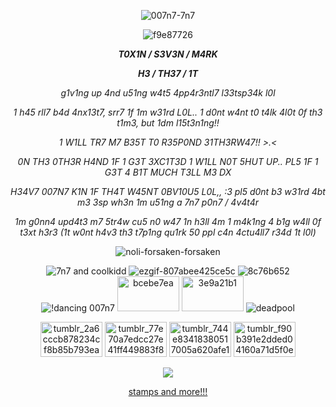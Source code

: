  <p align="center"
  
![007n7-7n7](https://github.com/user-attachments/assets/29f20b30-88ec-415e-9df2-df8a8b6ca76f)

  <p align="center"
 
![f9e87726](https://github.com/user-attachments/assets/0b9d1cb6-3eae-4571-abc2-429996ecb995)

 <p align="center"

 ***T0X1N / S3V3N / M4RK***

  <p align="center"

***H3 / TH37 / 1T***

 <p align="center"
  
 *g1v1ng up 4nd u51ng w4t5 4pp4r3ntl7 l33tsp34k l0l*

  <p align="center"
   
 *1 h45 rll7 b4d 4nx13t7, srr7 1f 1m w31rd L0L.. 1 d0nt w4nt t0 t4lk 4l0t 0f th3 t1m3, but 1dm l15t3n1ng!!*

  <p align="center"
 
 *1 W1LL TR7 M7 B35T T0 R35P0ND 31TH3RW47!! >.<*

  <p align="center"

 *0N TH3 0TH3R H4ND 1F 1 G3T 3XC1T3D 1 W1LL N0T 5HUT UP.. PL5 1F 1 G3T 4 B1T MUCH T3LL M3 DX*
 
 <p align="center"
 
 *H34V7 007N7 K1N 1F TH4T W45NT 0BV10U5 L0L,, :3 pl5 d0nt b3 w31rd 4bt m3 3sp wh3n 1m u51ng a 7n7 p0n7 / 4v4t4r*

<p align="center"

*1m g0nn4 upd4t3 m7 5tr4w cu5 n0 w47 1n h3ll 4m 1 m4k1ng 4 b1g w4ll 0f t3xt h3r3 (1t w0nt h4v3 th3 t7p1ng qu1rk 50 ppl c4n 4ctu4ll7 r34d 1t l0l)*

<p align="center"

![noli-forsaken-forsaken](https://github.com/user-attachments/assets/3ef4731f-a0a2-467d-8d6f-2965b9e04a15)

 <p align="center"
  
![7n7 and coolkidd](https://github.com/user-attachments/assets/f45dd806-2d5b-451c-9690-d5047803d3da)
![ezgif-807abee425ce5c](https://github.com/user-attachments/assets/771ffb60-20d3-4209-825c-52f4d4e1c7cb)
![8c76b652](https://github.com/user-attachments/assets/5a6506be-f290-4bdb-b25a-b003597398ca)
![!dancing 007n7](https://github.com/user-attachments/assets/a5967526-ca98-4c19-8fc5-067737ba5110)
<img width="99" height="56" alt="bcebe7ea" src="https://github.com/user-attachments/assets/006c1b0a-2981-4f6e-ac89-93899c0ec795" />
<img width="99" height="56" alt="3e9a21b1" src="https://github.com/user-attachments/assets/01a8819c-85ff-4613-a794-df7249f6d132" />
![deadpool](https://github.com/user-attachments/assets/7a5ece64-8c37-4ce3-a3fe-c80a40743824)

 <p align="center"

<img width="99" height="56" alt="tumblr_f90b391e2dded04160a71d5f0e15b439_c3a49f4b_250" src="https://github.com/user-attachments/assets/dc660072-62d4-4cd6-97fb-8aa2756b1ea1" />
<img width="99" height="56" alt="tumblr_2a6cccb878234cf8b85b793eab27bd31_6fe85755_250" src="https://github.com/user-attachments/assets/a6e41e34-3391-4e8d-abd3-f3da8634dc06" />
<img width="99" height="56" alt="tumblr_77e70a7edcc27e41ff449883f8d38d3e_82715281_250" src="https://github.com/user-attachments/assets/e44bb1aa-3357-49ae-a045-bba166e9b697" />
<img width="99" height="56" alt="tumblr_744e83418380517005a620afe1f4476b_4b4fecb9_250" src="https://github.com/user-attachments/assets/8cef6a67-9191-4bd5-a812-8b3176c007d8" />
<img width="99" height="56" alt="tumblr_f90b391e2dded04160a71d5f0e15b439_c3a49f4b_250" src="https://github.com/user-attachments/assets/e30dde2c-6632-4a82-a587-58307db5293b" />

 <p align="center"

 ![](https://komarev.com/ghpvc/?username=toxin-catz&color=red)

 <p align="center"
 
[stamps and more!!!](https://gifcity.carrd.co/)


